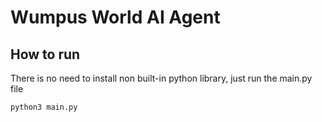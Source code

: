 # Wumpus World AI Agent

## How to run
There is no need to install non built-in python library, just run the main.py file
```
python3 main.py
```